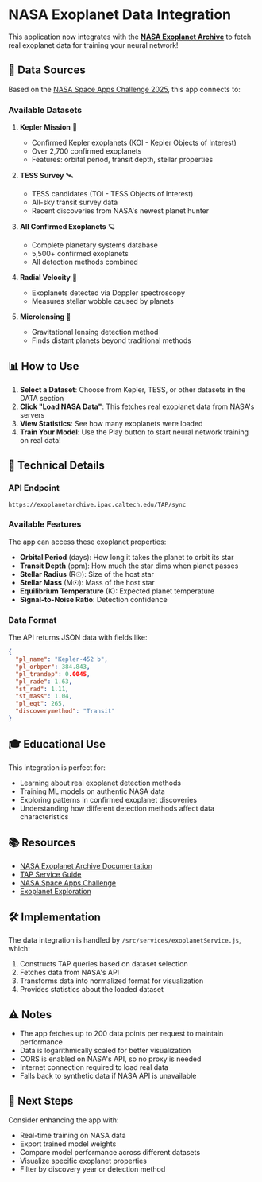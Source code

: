 # NASA Exoplanet Data Integration

This application now integrates with the **[NASA Exoplanet Archive](https://exoplanetarchive.ipac.caltech.edu/)** to fetch real exoplanet data for training your neural network!

## 🚀 Data Sources

Based on the [NASA Space Apps Challenge 2025](https://www.spaceappschallenge.org/2025/challenges/a-world-away-hunting-for-exoplanets-with-ai/?tab=resources), this app connects to:

### Available Datasets

1. **Kepler Mission** 🔭
   - Confirmed Kepler exoplanets (KOI - Kepler Objects of Interest)
   - Over 2,700 confirmed exoplanets
   - Features: orbital period, transit depth, stellar properties

2. **TESS Survey** 🛰️
   - TESS candidates (TOI - TESS Objects of Interest)
   - All-sky transit survey data
   - Recent discoveries from NASA's newest planet hunter

3. **All Confirmed Exoplanets** 🪐
   - Complete planetary systems database
   - 5,500+ confirmed exoplanets
   - All detection methods combined

4. **Radial Velocity** 📡
   - Exoplanets detected via Doppler spectroscopy
   - Measures stellar wobble caused by planets

5. **Microlensing** 🌌
   - Gravitational lensing detection method
   - Finds distant planets beyond traditional methods

## 📊 How to Use

1. **Select a Dataset**: Choose from Kepler, TESS, or other datasets in the DATA section
2. **Click "Load NASA Data"**: This fetches real exoplanet data from NASA's servers
3. **View Statistics**: See how many exoplanets were loaded
4. **Train Your Model**: Use the Play button to start neural network training on real data!

## 🔧 Technical Details

### API Endpoint
```
https://exoplanetarchive.ipac.caltech.edu/TAP/sync
```

### Available Features

The app can access these exoplanet properties:
- **Orbital Period** (days): How long it takes the planet to orbit its star
- **Transit Depth** (ppm): How much the star dims when planet passes
- **Stellar Radius** (R☉): Size of the host star
- **Stellar Mass** (M☉): Mass of the host star
- **Equilibrium Temperature** (K): Expected planet temperature
- **Signal-to-Noise Ratio**: Detection confidence

### Data Format

The API returns JSON data with fields like:
```json
{
  "pl_name": "Kepler-452 b",
  "pl_orbper": 384.843,
  "pl_trandep": 0.0045,
  "pl_rade": 1.63,
  "st_rad": 1.11,
  "st_mass": 1.04,
  "pl_eqt": 265,
  "discoverymethod": "Transit"
}
```

## 🎓 Educational Use

This integration is perfect for:
- Learning about real exoplanet detection methods
- Training ML models on authentic NASA data
- Exploring patterns in confirmed exoplanet discoveries
- Understanding how different detection methods affect data characteristics

## 📚 Resources

- [NASA Exoplanet Archive Documentation](https://exoplanetarchive.ipac.caltech.edu/docs/program_interfaces.html)
- [TAP Service Guide](https://exoplanetarchive.ipac.caltech.edu/docs/TAP/usingTAP.html)
- [NASA Space Apps Challenge](https://www.spaceappschallenge.org/2025/challenges/a-world-away-hunting-for-exoplanets-with-ai/)
- [Exoplanet Exploration](https://exoplanets.nasa.gov/)

## 🛠️ Implementation

The data integration is handled by `/src/services/exoplanetService.js`, which:
1. Constructs TAP queries based on dataset selection
2. Fetches data from NASA's API
3. Transforms data into normalized format for visualization
4. Provides statistics about the loaded dataset

## ⚠️ Notes

- The app fetches up to 200 data points per request to maintain performance
- Data is logarithmically scaled for better visualization
- CORS is enabled on NASA's API, so no proxy is needed
- Internet connection required to load real data
- Falls back to synthetic data if NASA API is unavailable

## 🌟 Next Steps

Consider enhancing the app with:
- Real-time training on NASA data
- Export trained model weights
- Compare model performance across different datasets
- Visualize specific exoplanet properties
- Filter by discovery year or detection method

